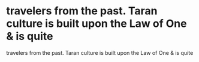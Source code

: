 # travelers from the past. Taran culture is built upon the Law of One & is quite

travelers from the past. Taran culture is built upon the Law of One & is quite
